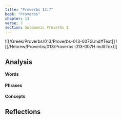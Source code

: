 ```yaml
---
title: "Proverbs 13:7"
book: "Proverbs"
chapter: 13
verse: 7
section: Solomonic Proverbs 1
---
```

![[/Greek/Proverbs/013/Proverbs-013-007G.md#Text]]
![[/Hebrew/Proverbs/013/Proverbs-013-007H.md#Text]]

## Analysis

#### Words

#### Phrases

#### Concepts

## Reflections
